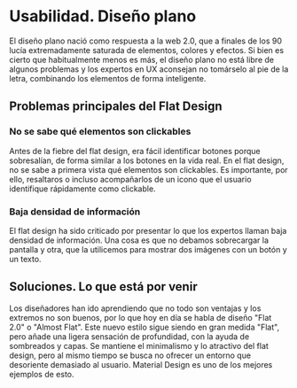 # Usabilidad. Diseño plano

El diseño plano nació como respuesta a la web 2.0, que a finales de los 90 lucía extremadamente saturada de elementos, colores y efectos. Si bien es cierto que habitualmente menos es más, el diseño plano no está libre de algunos problemas y los expertos en UX aconsejan no tomárselo al pie de la letra, combinando los elementos de forma inteligente.

## Problemas principales del Flat Design

### No se sabe qué elementos son clickables

Antes de la fiebre del flat design, era fácil identificar botones porque sobresalían, de forma similar a los botones en la vida real. En el flat design, no se sabe a primera vista qué elementos son clickables. Es importante, por ello, resaltaros o incluso acompañarlos de un icono que el usuario identifique rápidamente como clickable.

### Baja densidad de información

El flat design ha sido criticado por presentar lo que los expertos llaman baja densidad de información. Una cosa es que no debamos sobrecargar la pantalla y otra, que la utilicemos para mostrar dos imágenes con un botón y un texto.

## Soluciones. Lo que está por venir

Los diseñadores han ido aprendiendo que no todo son ventajas y los extremos no son buenos, por lo que hoy en día se habla de diseño "Flat 2.0" o "Almost Flat". Este nuevo estilo sigue siendo en gran medida "Flat", pero añade una ligera sensación de profundidad, con la ayuda de sombreados y capas. Se mantiene el minimalismo y lo atractivo del flat design, pero al mismo tiempo se busca no ofrecer un entorno que desoriente demasiado al usuario. Material Design es uno de los mejores ejemplos de esto.

